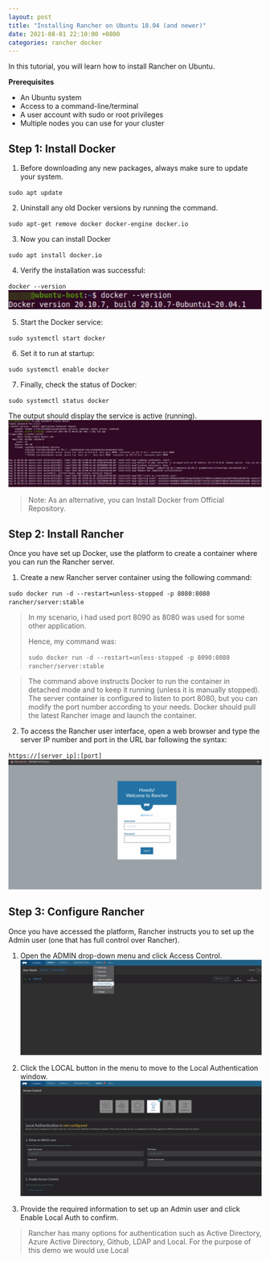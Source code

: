 ```yaml
---
layout: post
title: "Installing Rancher on Ubuntu 18.04 (and newer)"
date: 2021-08-01 22:10:00 +0800
categories: rancher docker
---
```


In this tutorial, you will learn how to install Rancher on Ubuntu.

**Prerequisites**
* An Ubuntu system
* Access to a command-line/terminal
* A user account with sudo or root privileges
* Multiple nodes you can use for your cluster


## **Step 1: Install Docker**
1. Before downloading any new packages, always make sure to update your system.

`sudo apt update`


2. Uninstall any old Docker versions by running the command.

`sudo apt-get remove docker docker-engine docker.io`


3. Now you can install Docker

`sudo apt install docker.io`


4. Verify the installation was successful:

`docker --version`
![docker version](/images/b-docker-version.jpg "Docker Version")

5. Start the Docker service:

`sudo systemctl start docker`

6. Set it to run at startup:

`sudo systemctl enable docker`

7. Finally, check the status of Docker:

`sudo systemctl status docker`

The output should display the service is active (running).
![docker status](/images/b-docker-status.jpg "Docker Status")
> Note: As an alternative, you can Install Docker from Official Repository.

## **Step 2: Install Rancher**
Once you have set up Docker, use the platform to create a container where you can run the Rancher server.

1. Create a new Rancher server container using the following command:

`sudo docker run -d --restart=unless-stopped -p 8080:8080 rancher/server:stable`

> In my scenario, i had used port 8090 as 8080 was used for some other application.
> 
> Hence, my command was: 
> 
> `sudo docker run -d --restart=unless-stopped -p 8090:8080 rancher/server:stable`

> The command above instructs Docker to run the container in detached mode and to keep it running (unless it is manually stopped). The server container is configured to listen to port 8080, but you can modify the port number according to your needs.
> Docker should pull the latest Rancher image and launch the container.

2. To access the Rancher user interface, open a web browser and type the server IP number and port in the URL bar following the syntax:

`https://[server_ip]:[port]`
![rancher status](/images/b-rancher-status.jpg "Rancher Status")

## **Step 3: Configure Rancher**
Once you have accessed the platform, Rancher instructs you to set up the Admin user (one that has full control over Rancher).

1. Open the ADMIN drop-down menu and click Access Control.
![rancher access control](/images/b-rancher-accesscontrol.jpg "Rancher Access Control")

2. Click the LOCAL button in the menu to move to the Local Authentication window.
![rancher access control - local](/images/b-rancher-accesscontrol-local.jpg "Rancher Access Control - Local")

3. Provide the required information to set up an Admin user and click Enable Local Auth to confirm.

> Rancher has many options for authentication such as Active Directory, Azure Active Directory, Github, LDAP and Local. 
> For the purpose of this demo we would use Local 
